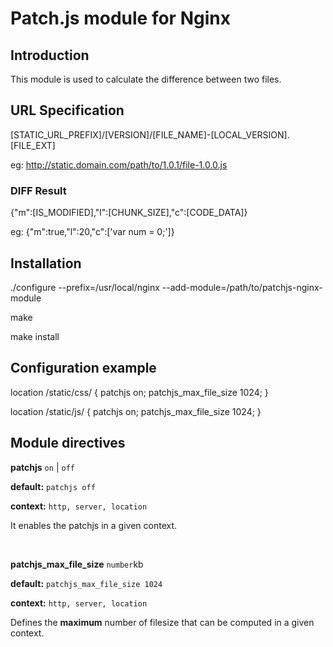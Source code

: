# Patch.js module for Nginx

## Introduction

This module is used to calculate the difference between two files.

## URL Specification

[STATIC_URL_PREFIX]/[VERSION]/[FILE_NAME]-[LOCAL_VERSION].[FILE_EXT]

eg: http://static.domain.com/path/to/1.0.1/file-1.0.0.js

### DIFF Result

{"m":[IS_MODIFIED],"l":[CHUNK_SIZE],"c":[CODE_DATA]}

eg: {"m":true,"l":20,"c":['var num = 0;']}


## Installation

./configure --prefix=/usr/local/nginx --add-module=/path/to/patchjs-nginx-module

make

make install


## Configuration example

location /static/css/ {
    patchjs on;
    patchjs_max_file_size 1024;
}
    
location /static/js/ {
    patchjs on;
    patchjs_max_file_size 1024;
}


## Module directives

**patchjs** `on` | `off`

**default:** `patchjs off`

**context:** `http, server, location`

It enables the patchjs in a given context.

<br/>

**patchjs\_max\_file\_size** `number`kb

**default:** `patchjs_max_file_size 1024`

**context:** `http, server, location`

Defines the **maximum** number of filesize that can be computed in a
given context. 

